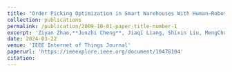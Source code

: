 ```yaml
---
title: "Order Picking Optimization in Smart Warehouses With Human–Robot Collaboration"
collection: publications
permalink: /publication/2009-10-01-paper-title-number-1
excerpt: 'Ziyan Zhao,**Junzhi Cheng**, Jiaqi Liang, Shixin Liu, MengChu Zhou, Yusuf Al-Turki'
date: 2024-03-22
venue: 'IEEE Internet of Things Journal'
paperurl: 'https://ieeexplore.ieee.org/document/10478104'
citation: 
---
```


<!-- [PDF](https://ieeexplore.ieee.org/document/10478104) -->
